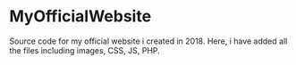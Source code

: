 # MyOfficialWebsite
Source code for <a style="text-decoration: none;" href="https://theanasuddin.netlify.app/" target="_blank">my official website</a> i created in 2018. Here,  i have added all the files including images, CSS, JS, PHP. 
